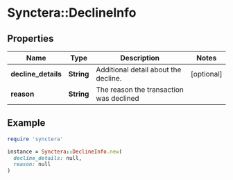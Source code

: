 # Synctera::DeclineInfo

## Properties

| Name | Type | Description | Notes |
| ---- | ---- | ----------- | ----- |
| **decline_details** | **String** | Additional detail about the decline. | [optional] |
| **reason** | **String** | The reason the transaction was declined |  |

## Example

```ruby
require 'synctera'

instance = Synctera::DeclineInfo.new(
  decline_details: null,
  reason: null
)
```

